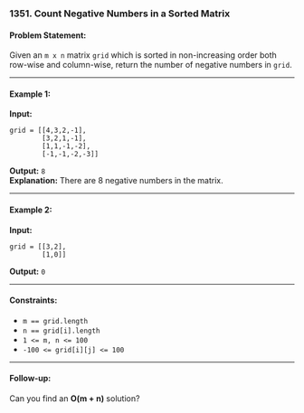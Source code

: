 ### 1351. Count Negative Numbers in a Sorted Matrix

#### Problem Statement:
Given an `m x n` matrix `grid` which is sorted in non-increasing order both row-wise and column-wise, return the number of negative numbers in `grid`.

---

#### Example 1:
**Input:**  
```
grid = [[4,3,2,-1],
        [3,2,1,-1],
        [1,1,-1,-2],
        [-1,-1,-2,-3]]
```
**Output:** `8`  
**Explanation:** There are 8 negative numbers in the matrix.

---

#### Example 2:
**Input:**  
```
grid = [[3,2],
        [1,0]]
```
**Output:** `0`

---

#### Constraints:
- `m == grid.length`
- `n == grid[i].length`
- `1 <= m, n <= 100`
- `-100 <= grid[i][j] <= 100`

---

#### Follow-up:
Can you find an **O(m + n)** solution?

